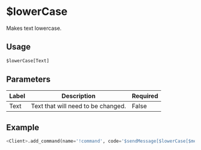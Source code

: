 # $lowerCase
Makes text lowercase.

## Usage
```py
$lowerCase[Text]
```

## Parameters
| Label | Description | Required |
| ----- | ----------- | -------- |
| Text | Text that will need to be changed. | False |

## Example
```py
<Client>.add_command(name='!command', code='$sendMessage[$lowerCase[$message]')
```
